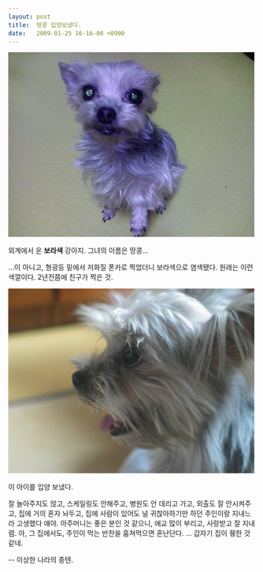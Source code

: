 ```yaml
---
layout: post
title:  땅콩 입양보냈다.
date:   2009-01-25 16-16-00 +0900
---
```

![](/images/m9h1jqjRzy1qajt8r.jpg)

외계에서 온 **보라색** 강아지. 그녀의 이름은 땅콩...

...이 아니고, 형광등 밑에서 저화질 폰카로 찍었더니 보라색으로 염색됐다. 원래는 이런 색깔이다. 2년전쯤에 친구가 찍은 것.

![](/images/m9h1jyDj0d1qajt8r.jpg)

이 아이를 입양 보냈다.

잘 놀아주지도 않고, 스케일링도 안해주고, 병원도 안 데리고 가고, 외출도 잘 안시켜주고, 집에 거의 혼자 놔두고, 집에 사람이 있어도 널 귀찮아하기만 하던 주인이랑 지내느라 고생했다 얘야. 아주머니는 좋은 분인 것 같으니, 애교 많이 부리고, 사랑받고 잘 지내렴. 아, 그 집에서도, 주인이 먹는 반찬을 훔쳐먹으면 혼난단다. ... 갑자기 집이 휑한 것 같네.

-- 이상한 나라의 종텐.
